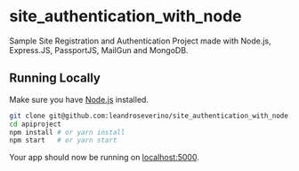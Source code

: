 # site_authentication_with_node
Sample Site Registration and Authentication Project made with Node.js, Express.JS, PassportJS, MailGun and MongoDB.


## Running Locally

Make sure you have [Node.js](http://nodejs.org/) installed.

```sh
git clone git@github.com:leandroseverino/site_authentication_with_node.git # or clone your own fork
cd apiproject
npm install # or yarn install
npm start   # or yarn start
```

Your app should now be running on [localhost:5000](http://localhost:5000/).

